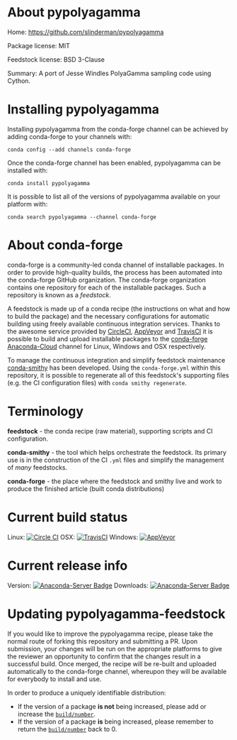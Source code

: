 About pypolyagamma
==================

Home: https://github.com/slinderman/pypolyagamma

Package license: MIT

Feedstock license: BSD 3-Clause

Summary: A port of Jesse Windles PolyaGamma sampling code using Cython.



Installing pypolyagamma
=======================

Installing pypolyagamma from the conda-forge channel can be achieved by adding conda-forge to your channels with:

```
conda config --add channels conda-forge
```

Once the conda-forge channel has been enabled, pypolyagamma can be installed with:

```
conda install pypolyagamma
```

It is possible to list all of the versions of pypolyagamma available on your platform with:

```
conda search pypolyagamma --channel conda-forge
```


About conda-forge
=================

conda-forge is a community-led conda channel of installable packages.
In order to provide high-quality builds, the process has been automated into the
conda-forge GitHub organization. The conda-forge organization contains one repository 
for each of the installable packages. Such a repository is known as a *feedstock*.

A feedstock is made up of a conda recipe (the instructions on what and how to build
the package) and the necessary configurations for automatic building using freely
available continuous integration services. Thanks to the awesome service provided by
[CircleCI](https://circleci.com/), [AppVeyor](http://www.appveyor.com/)
and [TravisCI](https://travis-ci.org/) it is possible to build and upload installable
packages to the [conda-forge](https://anaconda.org/conda-forge)
[Anaconda-Cloud](http://docs.anaconda.org/) channel for Linux, Windows and OSX respectively.

To manage the continuous integration and simplify feedstock maintenance
[conda-smithy](http://github.com/conda-forge/conda-smithy) has been developed.
Using the ``conda-forge.yml`` within this repository, it is possible to regenerate all of
this feedstock's supporting files (e.g. the CI configuration files) with ``conda smithy regenerate``.


Terminology
===========

**feedstock** - the conda recipe (raw material), supporting scripts and CI configuration.

**conda-smithy** - the tool which helps orchestrate the feedstock.
                   Its primary use is in the construction of the CI ``.yml`` files
                   and simplify the management of *many* feedstocks.

**conda-forge** - the place where the feedstock and smithy live and work to
                  produce the finished article (built conda distributions)

Current build status
====================

Linux: [![Circle CI](https://circleci.com/gh/conda-forge/pypolyagamma-feedstock.svg?style=svg)](https://circleci.com/gh/conda-forge/pypolyagamma-feedstock)
OSX: [![TravisCI](https://travis-ci.org/conda-forge/pypolyagamma-feedstock.svg?branch=master)](https://travis-ci.org/conda-forge/pypolyagamma-feedstock) 
Windows: [![AppVeyor](https://ci.appveyor.com/api/projects/status/github/conda-forge/pypolyagamma-feedstock?svg=True)](https://ci.appveyor.com/project/conda-forge/pypolyagamma-feedstock/branch/master)

Current release info
====================
Version: [![Anaconda-Server Badge](https://anaconda.org/conda-forge/pypolyagamma/badges/version.svg)](https://anaconda.org/conda-forge/pypolyagamma)
Downloads: [![Anaconda-Server Badge](https://anaconda.org/conda-forge/pypolyagamma/badges/downloads.svg)](https://anaconda.org/conda-forge/pypolyagamma)


Updating pypolyagamma-feedstock
===============================

If you would like to improve the pypolyagamma recipe, please take the normal
route of forking this repository and submitting a PR. Upon submission, your changes will
be run on the appropriate platforms to give the reviewer an opportunity to confirm that the
changes result in a successful build. Once merged, the recipe will be re-built and uploaded
automatically to the conda-forge channel, whereupon they will be available for everybody to
install and use.

In order to produce a uniquely identifiable distribution:
 * If the version of a package **is not** being increased, please add or increase
   the [``build/number``](http://conda.pydata.org/docs/building/meta-yaml.html#build-number-and-string). 
 * If the version of a package **is** being increased, please remember to return
   the [``build/number``](http://conda.pydata.org/docs/building/meta-yaml.html#build-number-and-string)
   back to 0.
